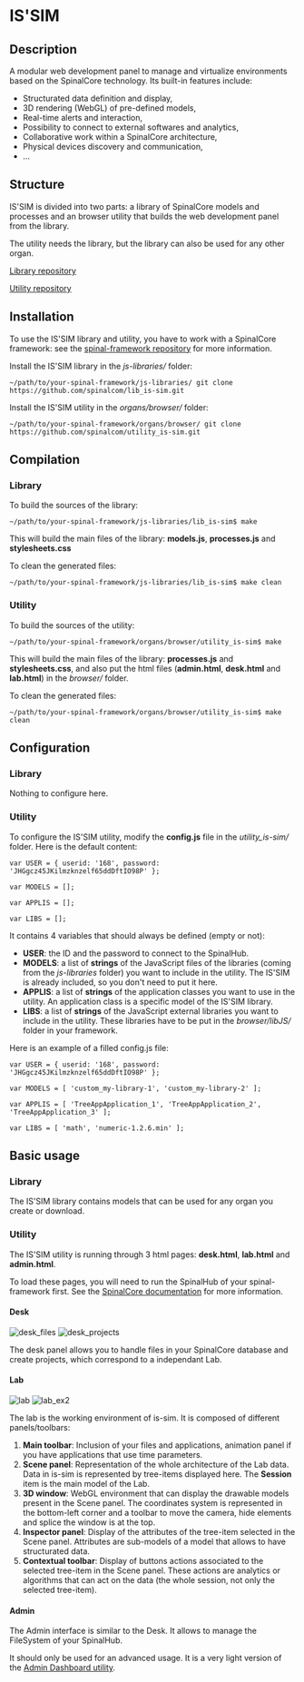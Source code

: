 # IS'SIM

## Description

A modular web development panel to manage and virtualize environments based on the SpinalCore technology.
Its built-in features include: 
* Structurated data definition and display,
* 3D rendering (WebGL) of pre-defined models,
* Real-time alerts and interaction, 
* Possibility to connect to external softwares and analytics,
* Collaborative work within a SpinalCore architecture,
* Physical devices discovery and communication,
* ...

## Structure

IS'SIM is divided into two parts: a library of SpinalCore models and processes and an browser utility that builds the web development panel from the library.

The utility needs the library, but the library can also be used for any other organ.

<a href='https://github.com/spinalcom/lib_is-sim' target='_blank'>Library repository</a>

<a href='https://github.com/spinalcom/utility_is-sim' target='_blank'>Utility repository</a>


## Installation

To use the IS'SIM library and utility, you have to work with a SpinalCore framework: see the <a href='https://github.com/spinalcom/spinal-framework' target='_blank'>spinal-framework repository</a> for more information.

Install the IS'SIM library in the *js-libraries/* folder:
```
~/path/to/your-spinal-framework/js-libraries/ git clone https://github.com/spinalcom/lib_is-sim.git
```

Install the IS'SIM utility in the *organs/browser/* folder:
```
~/path/to/your-spinal-framework/organs/browser/ git clone https://github.com/spinalcom/utility_is-sim.git
```

## Compilation

### Library

To build the sources of the library:

```
~/path/to/your-spinal-framework/js-libraries/lib_is-sim$ make
```

This will build the main files of the library: **models.js**, **processes.js** and **stylesheets.css**

To clean the generated files:

```
~/path/to/your-spinal-framework/js-libraries/lib_is-sim$ make clean
```

### Utility

To build the sources of the utility:

```
~/path/to/your-spinal-framework/organs/browser/utility_is-sim$ make
```

This will build the main files of the library: **processes.js** and **stylesheets.css**, and also put the html files (**admin.html**, **desk.html** and **lab.html**) in the *browser/* folder.

To clean the generated files:

```
~/path/to/your-spinal-framework/organs/browser/utility_is-sim$ make clean
```


## Configuration

### Library

Nothing to configure here.

### Utility

To configure the IS'SIM utility, modify the **config.js** file in the *utility_is-sim/* folder. Here is the default content:
```
var USER = { userid: '168', password: 'JHGgcz45JKilmzknzelf65ddDftIO98P' };

var MODELS = [];

var APPLIS = [];

var LIBS = [];
```
It contains 4 variables that should always be defined (empty or not):

- **USER**: the ID and the password to connect to the SpinalHub.
- **MODELS**: a list of **strings** of the JavaScript files of the libraries (coming from the *js-libraries* folder) you want to include in the utility. The IS'SIM is already included, so you don't need to put it here.
- **APPLIS**: a list of **strings** of the application classes you want to use in the utility. An application class is a specific model of the IS'SIM library.
- **LIBS**: a list of **strings** of the JavaScript external libraries you want to include in the utility. These libraries have to be put in the *browser/libJS/* folder in your framework.

Here is an example of a filled config.js file:
```
var USER = { userid: '168', password: 'JHGgcz45JKilmzknzelf65ddDftIO98P' };

var MODELS = [ 'custom_my-library-1', 'custom_my-library-2' ];

var APPLIS = [ 'TreeAppApplication_1', 'TreeAppApplication_2', 'TreeAppApplication_3' ];

var LIBS = [ 'math', 'numeric-1.2.6.min' ];
```


## Basic usage

### Library

The IS'SIM library contains models that can be used for any organ you create or download.


### Utility

The IS'SIM utility is running through 3 html pages: **desk.html**, **lab.html** and **admin.html**.

To load these pages, you will need to run the SpinalHub of your spinal-framework first. See the <a href='http://doc.spinalcom.com/' target='_blank'>SpinalCore documentation</a> for more information.

#### Desk
![desk_files](https://cloud.githubusercontent.com/assets/14069348/16004140/571cf824-3160-11e6-8206-1263e00e4a5b.png)
![desk_projects](https://cloud.githubusercontent.com/assets/14069348/16004142/5898e03c-3160-11e6-8a9b-5673669fa4e9.png)

The desk panel allows you to handle files in your SpinalCore database and create projects, which correspond to a independant Lab.


#### Lab
![lab](https://cloud.githubusercontent.com/assets/14069348/16004145/5b2eb254-3160-11e6-9af8-69be8e7b9e65.png)
![lab_ex2](https://cloud.githubusercontent.com/assets/14069348/16035930/e526a110-3219-11e6-8418-33b73f4a0ca1.png)

The lab is the working environment of is-sim. It is composed of different panels/toolbars:
  1. **Main toolbar**: Inclusion of your files and applications, animation panel if you have applications that use time parameters.
  2. **Scene panel**: Representation of the whole architecture of the Lab data. Data in is-sim is represented by tree-items displayed here. The **Session** item is the main model of the Lab.
  3. **3D window**: WebGL environment that can display the drawable models present in the Scene panel. The coordinates system is represented in the bottom-left corner and a toolbar to move the camera, hide elements and splice the window is at the top.
  4. **Inspector panel**: Display of the attributes of the tree-item selected in the Scene panel. Attributes are sub-models of a model that allows to have structurated data.
  5. **Contextual toolbar**: Display of buttons actions associated to the selected tree-item in the Scene panel. These actions are analytics or algorithms that can act on the data (the whole session, not only the selected tree-item).

#### Admin

The Admin interface is similar to the Desk. It allows to manage the FileSystem of your SpinalHub.

It should only be used for an advanced usage. It is a very light version of the <a href='https://github.com/spinalcom/admin-dashboard' target='_blank'>Admin Dashboard utility</a>.



